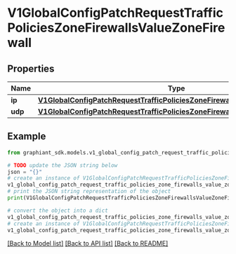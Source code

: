 # V1GlobalConfigPatchRequestTrafficPoliciesZoneFirewallsValueZoneFirewall


## Properties

Name | Type | Description | Notes
------------ | ------------- | ------------- | -------------
**ip** | [**V1GlobalConfigPatchRequestTrafficPoliciesZoneFirewallsValueZoneFirewallIp**](V1GlobalConfigPatchRequestTrafficPoliciesZoneFirewallsValueZoneFirewallIp.md) |  | [optional] 
**udp** | [**V1GlobalConfigPatchRequestTrafficPoliciesZoneFirewallsValueZoneFirewallUdp**](V1GlobalConfigPatchRequestTrafficPoliciesZoneFirewallsValueZoneFirewallUdp.md) |  | [optional] 

## Example

```python
from graphiant_sdk.models.v1_global_config_patch_request_traffic_policies_zone_firewalls_value_zone_firewall import V1GlobalConfigPatchRequestTrafficPoliciesZoneFirewallsValueZoneFirewall

# TODO update the JSON string below
json = "{}"
# create an instance of V1GlobalConfigPatchRequestTrafficPoliciesZoneFirewallsValueZoneFirewall from a JSON string
v1_global_config_patch_request_traffic_policies_zone_firewalls_value_zone_firewall_instance = V1GlobalConfigPatchRequestTrafficPoliciesZoneFirewallsValueZoneFirewall.from_json(json)
# print the JSON string representation of the object
print(V1GlobalConfigPatchRequestTrafficPoliciesZoneFirewallsValueZoneFirewall.to_json())

# convert the object into a dict
v1_global_config_patch_request_traffic_policies_zone_firewalls_value_zone_firewall_dict = v1_global_config_patch_request_traffic_policies_zone_firewalls_value_zone_firewall_instance.to_dict()
# create an instance of V1GlobalConfigPatchRequestTrafficPoliciesZoneFirewallsValueZoneFirewall from a dict
v1_global_config_patch_request_traffic_policies_zone_firewalls_value_zone_firewall_from_dict = V1GlobalConfigPatchRequestTrafficPoliciesZoneFirewallsValueZoneFirewall.from_dict(v1_global_config_patch_request_traffic_policies_zone_firewalls_value_zone_firewall_dict)
```
[[Back to Model list]](../README.md#documentation-for-models) [[Back to API list]](../README.md#documentation-for-api-endpoints) [[Back to README]](../README.md)


